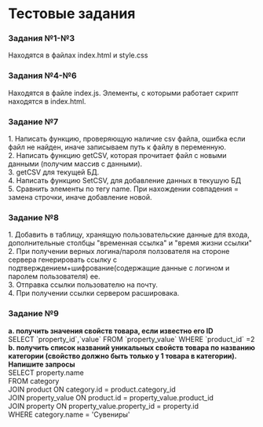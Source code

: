 # Тестовые задания
<h3>Задания №1-№3</h3>
Находятся в файлах index.html и style.css
<h3>Задания №4-№6</h3>
Находятся в файле index.js.
Элементы, с которыми работает скрипт находятся в index.html.
<h3>Заданиe №7</h3>
 1. Написать функцию, проверяющую наличие csv файла, ошибка если файл не найден, иначе записываем путь к файлу в переменную. <br> 
 2. Написать функцию getCSV, которая прочитает файл с новыми данными (получим массив с данными).  <br> 
 3. getCSV для текущей БД.  <br> 
 4. Написать функцию SetCSV, для добавление данных в текушую БД  <br> 
 5. Сравнить элементы по тегу name. При нахождении совпадения = замена строчки, иначе добавление новой.  <br> 
<h3>Заданиe №8</h3>
1. Добавить в таблицу, хранящую пользовательские данные для входа, дополнительные столбцы "временная ссылка" и "время жизни ссылки" <br> 
2. При получении верных логина/пароля ползователя на стороне сервера генерировать ссылку с подтверждением+шифрование(содержащие данные с логином и паролем пользователя) ее. <br> 
3. Отправка ссылки пользователю на почту.<br> 
4. При получении ссылки сервером расшировака.
<h3>Заданиe №9</h3>
<b>a.	получить значения свойств товара, если известно его ID <br></b>
SELECT `property_id`,`value` FROM `property_value` WHERE `product_id` =2 <br>
<b> b.	получить список названий уникальных свойств товара по названию категории (свойство должно быть только у 1 товара в категории). 
Напишите запросы
 </b><br>
 SELECT property.name <br>
FROM category <br>
JOIN product ON category.id = product.category_id <br>
JOIN property_value ON product.id = property_value.product_id<br>
JOIN property ON property_value.property_id = property.id<br>
WHERE category.name = 'Сувениры'
